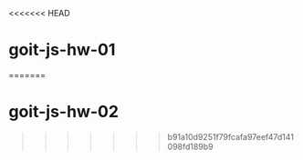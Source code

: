 <<<<<<< HEAD
# goit-js-hw-01
=======
# goit-js-hw-02
>>>>>>> b91a10d9251f79fcafa97eef47d141098fd189b9
